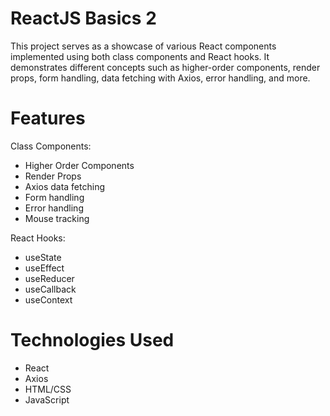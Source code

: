 # ReactJS Basics 2
This project serves as a showcase of various React components implemented using both class components and React hooks. It demonstrates different concepts such as higher-order components, render props, form handling, data fetching with Axios, error handling, and more.

# Features
Class Components:
- Higher Order Components
- Render Props
- Axios data fetching
- Form handling
- Error handling
- Mouse tracking

React Hooks:
- useState
- useEffect
- useReducer
- useCallback
- useContext

# Technologies Used
- React
- Axios
- HTML/CSS
- JavaScript


